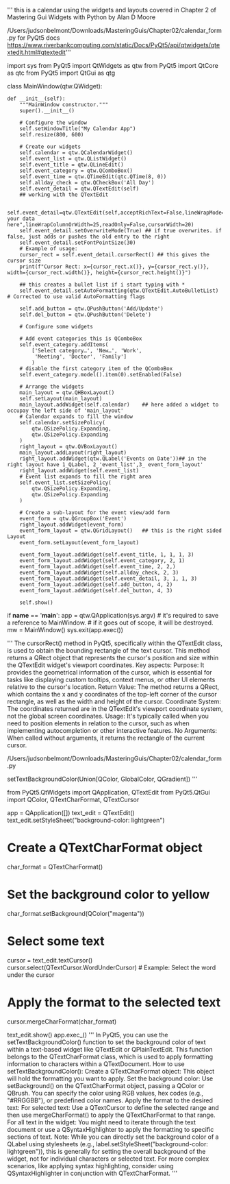 '''
this is a calendar using the widgets and layouts covered in Chapter 2 of Mastering Gui Widgets with Python by Alan D Moore

/Users/judsonbelmont/Downloads/MasteringGuis/Chapter02/calendar_form.py
for PyQt5 docs  https://www.riverbankcomputing.com/static/Docs/PyQt5/api/qtwidgets/qtextedit.html#qtextedit'''


import sys
from PyQt5 import QtWidgets as qtw
from PyQt5 import QtCore as qtc
from PyQt5 import QtGui as qtg

class MainWindow(qtw.QWidget):

    def __init__(self):
        """MainWindow constructor."""
        super().__init__()

        # Configure the window
        self.setWindowTitle("My Calendar App")
        self.resize(800, 600)

        # Create our widgets
        self.calendar = qtw.QCalendarWidget()
        self.event_list = qtw.QListWidget()
        self.event_title = qtw.QLineEdit()
        self.event_category = qtw.QComboBox()
        self.event_time = qtw.QTimeEdit(qtc.QTime(8, 0))
        self.allday_check = qtw.QCheckBox('All Day')
        self.event_detail = qtw.QTextEdit(self)
        ## working with the QTextEdit
        
        self.event_detail=qtw.QTextEdit(self,acceptRichText=False,lineWrapMode=qtw.QTextEdit.FixedColumnWidth,placeholderText="Enter your data here",lineWrapColumnOrWidth=25,readOnly=False,cursorWidth=20)
        self.event_detail.setOverwriteMode(True) ## if true overwrites. if false, just adds or pushes the old entry to the right
        self.event_detail.setFontPointSize(30)
        # Example of usage:
        cursor_rect = self.event_detail.cursorRect() ## this gives the cursor size
        print(f"Cursor Rect: x={cursor_rect.x()}, y={cursor_rect.y()}, width={cursor_rect.width()}, height={cursor_rect.height()}")

        ## this creates a bullet list if i start typing with *
        self.event_detail.setAutoFormatting(qtw.QTextEdit.AutoBulletList) # Corrected to use valid AutoFormatting flags

        self.add_button = qtw.QPushButton('Add/Update')
        self.del_button = qtw.QPushButton('Delete')

        # Configure some widgets

        # Add event categories this is QComboBox
        self.event_category.addItems(
            ['Select category…', 'New…', 'Work',
             'Meeting', 'Doctor', 'Family']
            )
        # disable the first category item of the QComboBox
        self.event_category.model().item(0).setEnabled(False)

        # Arrange the widgets
        main_layout = qtw.QHBoxLayout()
        self.setLayout(main_layout)
        main_layout.addWidget(self.calendar)    ## here added a widget to occupay the left side of 'main_layout'
        # Calendar expands to fill the window
        self.calendar.setSizePolicy(
            qtw.QSizePolicy.Expanding,
            qtw.QSizePolicy.Expanding
        )
        right_layout = qtw.QVBoxLayout()
        main_layout.addLayout(right_layout)
        right_layout.addWidget(qtw.QLabel('Events on Date'))## in the right layout have 1_QLabel, 2_'event_list',3_ event_form_layout'
        right_layout.addWidget(self.event_list)
        # Event list expands to fill the right area
        self.event_list.setSizePolicy(
            qtw.QSizePolicy.Expanding,
            qtw.QSizePolicy.Expanding
        )

        # Create a sub-layout for the event view/add form
        event_form = qtw.QGroupBox('Event')
        right_layout.addWidget(event_form)
        event_form_layout = qtw.QGridLayout()   ## this is the right sided Layout
        event_form.setLayout(event_form_layout)

        event_form_layout.addWidget(self.event_title, 1, 1, 1, 3)
        event_form_layout.addWidget(self.event_category, 2, 1)
        event_form_layout.addWidget(self.event_time, 2, 2,)
        event_form_layout.addWidget(self.allday_check, 2, 3)
        event_form_layout.addWidget(self.event_detail, 3, 1, 1, 3)
        event_form_layout.addWidget(self.add_button, 4, 2)
        event_form_layout.addWidget(self.del_button, 4, 3)

        self.show()


if __name__ == '__main__':
    app = qtw.QApplication(sys.argv)
    # it's required to save a reference to MainWindow.
    # if it goes out of scope, it will be destroyed.
    mw = MainWindow()
    sys.exit(app.exec())


'''
The cursorRect() method in PyQt5, specifically within the QTextEdit class, is used to obtain the bounding rectangle of the text cursor. This method returns a QRect object that represents the cursor's position and size within the QTextEdit widget's viewport coordinates.
Key aspects:
Purpose:
It provides the geometrical information of the cursor, which is essential for tasks like displaying custom tooltips, context menus, or other UI elements relative to the cursor's location.
Return Value:
The method returns a QRect, which contains the x and y coordinates of the top-left corner of the cursor rectangle, as well as the width and height of the cursor.
Coordinate System:
The coordinates returned are in the QTextEdit's viewport coordinate system, not the global screen coordinates.
Usage:
It's typically called when you need to position elements in relation to the cursor, such as when implementing autocompletion or other interactive features.
No Arguments:
When called without arguments, it returns the rectangle of the current cursor.




/Users/judsonbelmont/Downloads/MasteringGuis/Chapter02/calendar_form.py


setTextBackgroundColor(Union[QColor, GlobalColor, QGradient])
'''

from PyQt5.QtWidgets import QApplication, QTextEdit
from PyQt5.QtGui import QColor, QTextCharFormat, QTextCursor

app = QApplication([])
text_edit = QTextEdit()
text_edit.setStyleSheet("background-color: lightgreen")
# Create a QTextCharFormat object
char_format = QTextCharFormat()

# Set the background color to yellow
char_format.setBackground(QColor("magenta"))

# Select some text
cursor = text_edit.textCursor()
cursor.select(QTextCursor.WordUnderCursor) # Example: Select the word under the cursor

# Apply the format to the selected text
cursor.mergeCharFormat(char_format)

text_edit.show()
app.exec_()
'''
In PyQt5, you can use the setTextBackgroundColor() function to set the background color of text within a text-based widget like QTextEdit or QPlainTextEdit. This function belongs to the QTextCharFormat class, which is used to apply formatting information to characters within a QTextDocument. 
How to use setTextBackgroundColor():
Create a QTextCharFormat object: This object will hold the formatting you want to apply.
Set the background color: Use setBackground() on the QTextCharFormat object, passing a QColor or QBrush. You can specify the color using RGB values, hex codes (e.g., "#RRGGBB"), or predefined color names.
Apply the format to the desired text:
For selected text: Use a QTextCursor to define the selected range and then use mergeCharFormat() to apply the QTextCharFormat to that range.
For all text in the widget: You might need to iterate through the text document or use a QSyntaxHighlighter to apply the formatting to specific sections of text. 
Note: While you can directly set the background color of a QLabel using stylesheets (e.g., label.setStyleSheet("background-color: lightgreen")), this is generally for setting the overall background of the widget, not for individual characters or selected text. 
For more complex scenarios, like applying syntax highlighting, consider using QSyntaxHighlighter in conjunction with QTextCharFormat. 
'''